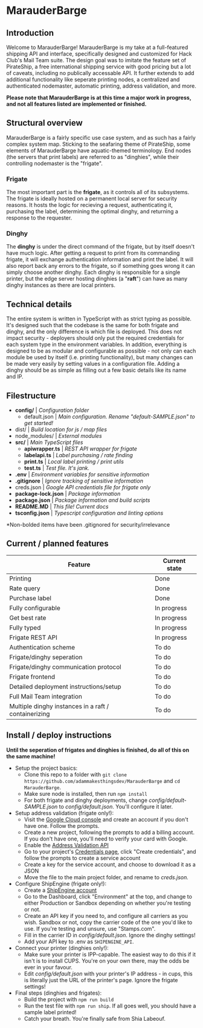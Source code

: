 # MarauderBarge
## Introduction
Welcome to MarauderBarge! MarauderBarge is my take at a full-featured shipping API and interface, specifically designed and customized for Hack Club's Mail Team suite. The design goal was to imitate the feature set of PirateShip, a free international shipping service with good pricing but a lot of caveats, including no publically accessable API. It further extends to add additional functionality like seperate printing nodes, a centralized and authenticated nodemaster, automatic printing, address validation, and more.

**Please note that MarauderBarge is at this time a major work in progress, and not all features listed are implemented or finished.**

## Structural overview
MarauderBarge is a fairly specific use case system, and as such has a fairly complex system map. Sticking to the seafaring theme of PirateShip, some elements of MarauderBarge have aquatic-themed terminology. End nodes (the servers that print labels) are referred to as "dinghies", while their controlling nodemaster is the "frigate". 
### Frigate
The most important part is the **frigate**, as it controls all of its subsystems. The frigate is ideally hosted on a permanent local server for security reasons. It hosts the logic for recieving a request, authenticating it, purchasing the label, determining the optimal dinghy, and returning a response to the requester.
### Dinghy
The **dinghy** is under the direct command of the frigate, but by itself doesn't have much logic. After getting a request to print from its commanding frigate, it will exchange authentication information and print the label. It will also report back any errors to the frigate, so if something goes wrong it can simply choose another dinghy. Each dinghy is responsible for a single printer, but the edge server hosting dinghies (a "**raft**") can have as many dinghy instances as there are local printers.

## Technical details
The entire system is written in TypeScript with as strict typing as possible. It's designed such that the codebase is the same for both frigate and dinghy, and the only difference is which file is deployed. This does not impact security - deployers should only put the required credentials for each system type in the environment variables.
In addition, everything is designed to be as modular and configurable as possible - not only can each module be used by itself (i.e. printing functionality), but many changes can be made very easily by setting values in a configuration file. Adding a dinghy should be as simple as filling out a few basic details like its name and IP.

## Filestructure
* **config/** | *Configuration folder*
  * default.json | *Main configuration. Rename "default-SAMPLE.json" to get started!*
* dist/ | *Build location for js / map files*
* node_modules/ | *External modules*
* **src/** | *Main TypeScript files*
  * **apiwrapper.ts** | *REST API wrapper for frigate*
  * **labelapi.ts** | *Label purchasing / rate finding*
  * **print.ts** | *Local label printing / print utils*
  * **test.ts** | *Test file. It's jank.*
* **.env** | *Environment variables for sensitive information*
* **.gitignore** | *Ignore tracking of sensitive information*
* creds.json | *Google API credentials file for frigate only*
* **package-lock.json** | *Package information*
* **package.json** | *Package information and build scripts*
* **README.MD** | *This file! Current docs*
* **tsconfig.json** | *Typescript configuration and linting options*

*Non-bolded items have been .gitignored for security/irrelevance

## Current / planned features
| Feature                                              | Current state |
| ---------------------------------------------------- | ------------- |
| Printing                                             | Done          |
| Rate query                                           | Done          |
| Purchase label                                       | Done          |
| Fully configurable                                   | In progress   |
| Get best rate                                        | In progress   |
| Fully typed                                          | In progress   |
| Frigate REST API                                     | In progress   |
| Authentication scheme                                | To do         |
| Frigate/dinghy seperation                            | To do         |
| Frigate/dinghy communication protocol                | To do         |
| Frigate frontend                                     | To do         |
| Detailed deployment instructions/setup               | To do         |
| Full Mail Team integration                           | To do         |
| Multiple dinghy instances in a raft / containerizing | To do         |

## Install / deploy instructions
**Until the seperation of frigates and dinghies is finished, do all of this on the same machine!**
* Setup the project basics:
  * Clone this repo to a folder with `git clone https://github.com/adammakesthingsdev/MarauderBarge` and `cd MarauderBarge`.
  * Make sure node is installed, then run `npm install`
  * For both frigate and dinghy deployments, change *config/default-SAMPLE.json* to *config/default.json*. You'll configure it later.
* Setup address validation (frigate only!):
  * Visit the [Google Cloud console](https://console.cloud.google.com/) and create an account if you don't have one. Follow the prompts.
  * Create a new project, following the prompts to add a billing account. If you don't have one, you'll need to verify your card with Google.
  * Enable the [Address Validation API](https://console.cloud.google.com/apis/library/addressvalidation.googleapis.com)
  * Go to your project's [Credentials page](https://console.cloud.google.com/apis/credentials), click "Create credentials", and follow the prompts to create a service account
  * Create a key for the service account, and choose to download it as a JSON
  * Move the file to the main project folder, and rename to *creds.json.* 
* Configure ShipEngine (frigate only!):
  * Create a [ShipEngine account](https://www.shipengine.com/signup/)
  * Go to the Dashboard, click "Environment" at the top, and change to either Production or Sandbox depending on whether you're testing or not.
  * Create an API key if you need to, and configure all carriers as you wish. Sandbox or not, copy the carrier code of the one you'd like to use. If you're testing and unsure, use "Stamps.com".
  * Fill in the carrier ID in *config/default.json*. Ignore the dinghy settings!
  * Add your API key to .env as `SHIPENGINE_API`.
* Connect your printer (dinghies only!):
  * Make sure your printer is IPP-capable. The easiest way to do this if it isn't is to install CUPS. You're on your own there, may the odds be ever in your favour.
  * Edit *config/default.json* with your printer's IP address - in cups, this is literally just the URL of the printer's page. Ignore the frigate settings!
* Final steps (dinghies and frigates):
  * Build the project with `npm run build`
  * Run the test file with `npm run ship`. If all goes well, you should have a sample label printed!
  * Catch your breath. You're finally safe from Shia Labeouf.